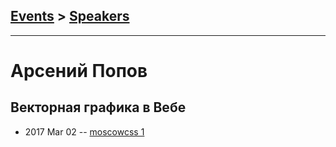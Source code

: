 ## [Events](../README.md) > [Speakers](../speakers.md)
---

# Арсений Попов

## Векторная графика в Вебе
- 2017 Mar 02 -- [moscowcss 1](https://www.youtube.com/watch?v=RdwdaHiBxxY)    
